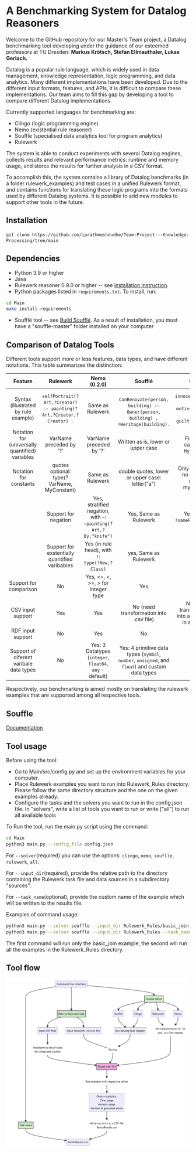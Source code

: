 # A Benchmarking System for Datalog Reasoners


Welcome to the GitHub repository for our Master's Team project, a Datalog benchmarking tool developing under the guidance of our esteemed professors at TU Dresden: **Markus Krötsch, Stefan 
Ellmauthaler, Lukas Gerlach.** 

Datalog is a popular rule language, which is widely used in data management, knowledge representation, logic programming, and data analytics. Many different implementations have been developed. 
Due to the different input formats, features, and APIs, it is difficult to compare these implementations. Our team aims to fill this gap by developing a tool to compare different Datalog implementations.  

Currently supported languages for benchmarking are:
* Clingo (logic programming engine)
* Nemo (existential rule reasoner)
* Souffle (specialised data analytics tool for program analytics)
* Rulewerk

The system is able to conduct experiments with several Datalog engines, collects results and relevant performance metrics: runtime and memory usage, and stores the results for further analysis in 
a CSV format.

To accomplish this, the system contains a library of Datalog benchmarks (in a folder rulewerk_examples) and test cases in a unified Rulewerk format, and contains functions for translating these 
logic programs into the  formats  used by different Datalog systems. It is possible to add new modules to support other tools in the future.



## Installation

```shell
git clone https://github.com/iprathmeshdudhe/Team-Project---Knowledge-Processing/tree/main
```

## Dependencies

* Python 3.9 or higher   
* Java 
* Rulewerk reasoner 0.9.0 or higher -- see [installation instruction](https://github.com/knowsys/rulewerk).
* Python packages listed in `requirements.txt`. To install, run:
```bash
cd Main
make install-requirements
````
* Soufflé tool  -- see  [Build Soufflé](https://souffle-lang.github.io/index.html). As a result of installation, you must have a  "souffle-master" folder installed on your computer  

## Comparison of Datalog Tools
Different tools support more or less features, data types, and  have different notations. This table summarizes the distinction:

|                   **Feature**                   |                            **Rulewerk**                             |       **Nemo (0.2.0)**        |                                           **Soufflé**                                           |                               **Clingo**                               |
|:-----------------------------------------------:|:-------------------------------------------------------------------:|:---------------------:|:-----------------------------------------------------------------------------------------------:|:----------------------------------------------------------------------:|
|      Syntax (illustrated by rule example)       | `selfPortrait(?Art,?Creator) :- painting(?Art,?Creator,?Creator) .` |   Same as Rulewerk    |     <br/>`CanRenovate(person, building) :- Owner(person, building) , !Heritage(building).`      |      `innocent(Suspect) :- motive(Suspect), not guilty(Suspect).`      |
| Notation for (universally quantified) variables |                       VarName preceded by '?'                       |   VarName preceded by '?'    |                               Written as is, lower or upper case                                |                 First letter captalized: `Myvariable`                  |
|             Notation for constants              |             quotes optional: type(?VarName, MyConstant)             |   Same as Rulewerk    |                         double quotes, lower or upper case: letter("a")                         |             Only lowercase, no quotation marks: myconstant             |
    |              Support for negation               |  Yes, stratified negation, with `~`: `∼painting(?Art,?By,"knife")`  | Yes, Same as Rulewerk |                               Yes, with `!`: `!samePerson(X, Y)`                                | Yes, classical & stratified negation: `not samePerson` / `~samePerson` |`
    | Support for exstentially quantified varibables  |          Yes (in rule head), with `!`: `type(!New,?Class)`          |          yes, Same as Rulewerk          |                                               No                                                |                                   No                                   |
|             Support for comparison              |                                 No                                  |          Yes, <=, <, >=, > for integer type          |                                               Yes                                               |                                  Yes                                   |
|                CSV input support                |                                 Yes                                 |          Yes          |                             No (need transformation into .csv file)                             |      No (need transformation into a list of facts in a rule file)      |
|                RDF input support                |                                 No                                  |          Yes          |                                               No                                                |      No |
|     Support of diferent varibale data types     |                                 No                                  |           Yes: 3 Datatypes (`integer`, `float64`, `any` - default)           | Yes: 4 primitive data types (`symbol`, `number`, `unsigned`, and `float`) and custom data types |                                   ?                                    |

Respectively, our benchmarking is aimed mostly on translating the rulewerk examples that are supported among all respective tools. 

## Souffle
[Documentation](https://souffle-lang.github.io/index.html)

## Tool usage
Before using the tool:
* Go to Main/src/config.py and set up the environment variables for your computer.
* Place Rulewerk examples you want to run into Rulewerk_Rules directory. Please follow the same directory structure and the one on the given examples already.
* Configure the tasks and the solvers you want to run in the config.json file. In "solvers", write a list of tools you want to run or write ["all"] to run all available tools

To Run the tool, run the main.py script using the command:

```bash
cd Main
python3 main.py --config_file config.json
```
For `--solver`(required) you can use the options: `clingo`, `nemo`, `souflle`, `rulewerk`, `all`.

For `--input_dir`(required), provide the relative path to the directory containing the Rulewerk task file and data sources in a subdirectory "sources".

For `--task_name`(optional), provide the custom name of the example which will be written to the results file. 

Examples of command usage:
```bash
python3 main.py --solver souffle --input_dir Rulewerk_Rules/basic_join --task_name basic_join
python3 main.py --solver souffle --input_dir Rulewerk_Rules --task_name all_basics
```
The first command will run only the basic_join example, the second will run all the examples in the Rulewerk_Rules directory.

## Tool flow
<img src="./Tool flow.png"> 

